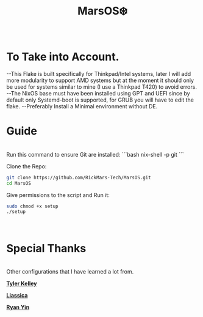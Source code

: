 <div align = center>
<br>

# MarsOS❄️
<br>
</div>

# To Take into Account.
--This Flake is built specifically for Thinkpad/Intel systems, later I will add more modularity to support AMD systems but at the moment it should only be used for systems similar to mine (I use a Thinkpad T420) to avoid errors.
--The NixOS base must have been installed using GPT and UEFI since by default only Systemd-boot is supported, for GRUB you will have to edit the flake.
--Preferably Install a Minimal environment without DE.

# Guide
<br>
Run this command to ensure Git are installed:
```bash
nix-shell -p git
```

Clone the Repo:
```bash
git clone https://github.com/RickMars-Tech/MarsOS.git
cd MarsOS
```

Give permissions to the script and Run it:
```bash
sudo chmod +x setup
./setup
```
<br>

# Special Thanks
<br>
Other configurations that I have learned a lot from.

**[Tyler Kelley ]**

**[Liassica]**

**[Ryan Yin]**
<br>
<!----------------------------------{ Thanks }--------------------------------->
[Tyler Kelley ]: https://gitlab.com/Zaney/zaneyos
[Liassica]: https://codeberg.org/Liassica/nixos-config
[Ryan Yin]: https://github.com/ryan4yin/nixos-and-flakes-book

